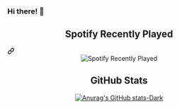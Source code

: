 <div class="markdown-heading" dir="auto"><h3 class="heading-element" dir="auto">Hi there! 👋</h3></div>

<div class="markdown-heading" dir="auto"><h2 align="center" class="heading-element" dir="auto">Spotify Recently Played</h2><a id="user-content-spotify-recently-played" class="anchor" aria-label="Permalink: Spotify Recently Played" href="#spotify-recently-played"><svg class="octicon octicon-link" viewBox="0 0 16 16" version="1.1" width="16" height="16" aria-hidden="true"><path d="m7.775 3.275 1.25-1.25a3.5 3.5 0 1 1 4.95 4.95l-2.5 2.5a3.5 3.5 0 0 1-4.95 0 .751.751 0 0 1 .018-1.042.751.751 0 0 1 1.042-.018 1.998 1.998 0 0 0 2.83 0l2.5-2.5a2.002 2.002 0 0 0-2.83-2.83l-1.25 1.25a.751.751 0 0 1-1.042-.018.751.751 0 0 1-.018-1.042Zm-4.69 9.64a1.998 1.998 0 0 0 2.83 0l1.25-1.25a.751.751 0 0 1 1.042.018.751.751 0 0 1 .018 1.042l-1.25 1.25a3.5 3.5 0 1 1-4.95-4.95l2.5-2.5a3.5 3.5 0 0 1 4.95 0 .751.751 0 0 1-.018 1.042.751.751 0 0 1-1.042.018 1.998 1.998 0 0 0-2.83 0l-2.5 2.5a1.998 1.998 0 0 0 0 2.83Z"></path></svg></a></div>

<div align="center">
  <img src="https://spotify-recently-played-readme.vercel.app/api?user=31acuuii2r4dizigzquh5qd3adbu" alt="Spotify Recently Played" />
</div>

<div class="markdown-heading" dir="auto"><h2 align="center" class="heading-element" dir="auto">GitHub Stats</h2></div>

<div align="center">
  <a href="https://github.com/pedromanuellbs/github-readme-stats#gh-dark-mode-only">
    <img src="https://github-readme-stats.vercel.app/api?username=pedromanuellbs&show_icons=true&theme=dark#gh-dark-mode-only" alt="Anurag's GitHub stats-Dark">
  </a>
</div>
